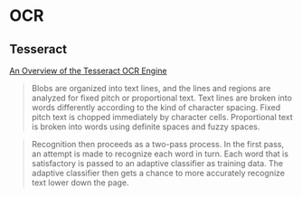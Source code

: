 # OCR

## Tesseract

[An Overview of the Tesseract OCR Engine](https://static.googleusercontent.com/media/research.google.com/en//pubs/archive/33418.pdf)

> Blobs are organized into text lines, and the lines and regions are analyzed for fixed pitch or proportional text. Text lines are broken into words differently according to the kind of character spacing. Fixed pitch text is chopped immediately by character cells. Proportional text is broken into words using definite spaces and fuzzy spaces.

> Recognition then proceeds as a two-pass process. In the first pass, an attempt is made to recognize each word in turn. Each word that is satisfactory is passed to an adaptive classifier as training data. The adaptive classifier then gets a chance to more accurately recognize text lower down the page.

